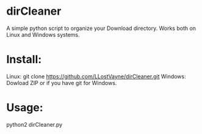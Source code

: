 # dirCleaner
A simple python script to organize your Download directory.
Works both on Linux and Windows systems.

# Install:
Linux: git clone https://github.com/LLostVayne/dirCleaner.git
Windows: Dowload ZIP or if you have git for Windows.

# Usage:

python2 dirCleaner.py
